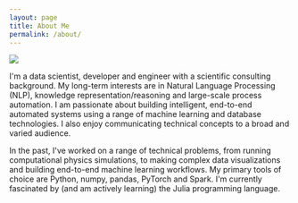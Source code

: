 ```yaml
---
layout: page
title: About Me
permalink: /about/
---
```


![](prao.png)


I'm a data scientist, developer and engineer with a scientific consulting background. My long-term interests are in Natural Language Processing (NLP), knowledge representation/reasoning and large-scale process automation. I am passionate about building intelligent, end-to-end automated systems using a range of machine learning and database technologies. I also enjoy communicating technical concepts to a broad and varied audience.

In the past, I've worked on a range of technical problems, from running computational physics simulations, to making complex data visualizations and building end-to-end machine learning workflows. My primary tools of choice are Python, numpy, pandas, PyTorch and Spark. I'm currently fascinated by (and am actively learning) the Julia programming language.
